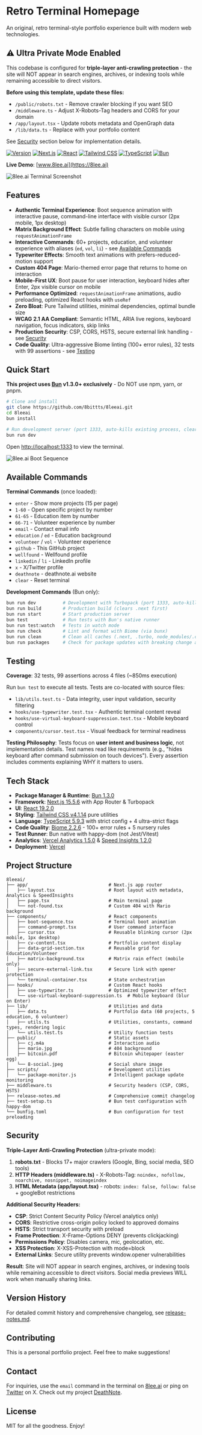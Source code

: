 # Retro Terminal Homepage

An original, retro terminal-style portfolio experience built with modern web technologies.

## ⚠️ Ultra Private Mode Enabled

This codebase is configured for **triple-layer anti-crawling protection** - the site will NOT appear in search engines, archives, or indexing tools while remaining accessible to direct visitors.

**Before using this template, update these files:**
- `/public/robots.txt` - Remove crawler blocking if you want SEO
- `/middleware.ts` - Adjust X-Robots-Tag headers and CORS for your domain
- `/app/layout.tsx` - Update robots metadata and OpenGraph data
- `/lib/data.ts` - Replace with your portfolio content

See [Security](#security) section below for implementation details.

[![Version](https://img.shields.io/badge/version-v1.0-green.svg)](https://github.com/8bittts/8leeai/releases)
[![Next.js](https://img.shields.io/badge/Next.js-15.5.6-black)](https://nextjs.org)
[![React](https://img.shields.io/badge/React-19.2.0-blue)](https://react.dev)
[![Tailwind CSS](https://img.shields.io/badge/Tailwind-v4.1.14-38B2AC)](https://tailwindcss.com)
[![TypeScript](https://img.shields.io/badge/TypeScript-5.9.3-blue)](https://www.typescriptlang.org)
[![Bun](https://img.shields.io/badge/Bun-1.3.0-fbf0df)](https://bun.sh)

**Live Demo**: [www.8lee.ai](https://8lee.ai)

![8lee.ai Terminal Screenshot](public/8lee-screenshot.png)

## Features

- **Authentic Terminal Experience**: Boot sequence animation with interactive pause, command-line interface with visible cursor (2px mobile, 1px desktop)
- **Matrix Background Effect**: Subtle falling characters on mobile using `requestAnimationFrame`
- **Interactive Commands**: 60+ projects, education, and volunteer experience with aliases (`ed`, `vol`, `li`) - see [Available Commands](#available-commands)
- **Typewriter Effects**: Smooth text animations with prefers-reduced-motion support
- **Custom 404 Page**: Mario-themed error page that returns to home on interaction
- **Mobile-First UX**: Boot pause for user interaction, keyboard hides after Enter, 2px visible cursor on mobile
- **Performance Optimized**: `requestAnimationFrame` animations, audio preloading, optimized React hooks with `useRef`
- **Zero Bloat**: Pure Tailwind utilities, minimal dependencies, optimal bundle size
- **WCAG 2.1 AA Compliant**: Semantic HTML, ARIA live regions, keyboard navigation, focus indicators, skip links
- **Production Security**: CSP, CORS, HSTS, secure external link handling - see [Security](#security)
- **Code Quality**: Ultra-aggressive Biome linting (100+ error rules), 32 tests with 99 assertions - see [Testing](#testing)

## Quick Start

**This project uses [Bun](https://bun.sh) v1.3.0+ exclusively** - Do NOT use npm, yarn, or pnpm.

```bash
# Clone and install
git clone https://github.com/8bittts/8leeai.git
cd 8leeai
bun install

# Run development server (port 1333, auto-kills existing process, clears caches)
bun run dev
```

Open [http://localhost:1333](http://localhost:1333) to view the terminal.

![8lee.ai Boot Sequence](public/8lee-boot-sequence.png)

## Available Commands

**Terminal Commands** (once loaded):
- `enter` - Show more projects (15 per page)
- `1-60` - Open specific project by number
- `61-65` - Education item by number
- `66-71` - Volunteer experience by number
- `email` - Contact email info
- `education` / `ed` - Education background
- `volunteer` / `vol` - Volunteer experience
- `github` - This GitHub project
- `wellfound` - Wellfound profile
- `linkedin` / `li` - LinkedIn profile
- `x` - X/Twitter profile
- `deathnote` - deathnote.ai website
- `clear` - Reset terminal

**Development Commands** (Bun only):
```bash
bun run dev          # Development with Turbopack (port 1333, auto-kill, clears caches)
bun run build        # Production build (clears .next first)
bun run start        # Start production server
bun test             # Run tests with Bun's native runner
bun run test:watch   # Tests in watch mode
bun run check        # Lint and format with Biome (via bunx)
bun run clean        # Clean all caches (.next, .turbo, node_modules/.cache)
bun run packages     # Check for package updates with breaking change analysis
```

## Testing

**Coverage**: 32 tests, 99 assertions across 4 files (~850ms execution)

Run `bun test` to execute all tests. Tests are co-located with source files:
- `lib/utils.test.ts` - Data integrity, user input validation, security filtering
- `hooks/use-typewriter.test.tsx` - Authentic terminal content reveal
- `hooks/use-virtual-keyboard-suppression.test.tsx` - Mobile keyboard control
- `components/cursor.test.tsx` - Visual feedback for terminal readiness

**Testing Philosophy**: Tests focus on **user intent and business logic**, not implementation details. Test names read like requirements (e.g., "hides keyboard after command submission on touch devices"). Every assertion includes comments explaining WHY it matters to users.

## Tech Stack

- **Package Manager & Runtime**: [Bun 1.3.0](https://bun.sh)
- **Framework**: [Next.js 15.5.6](https://nextjs.org) with App Router & Turbopack
- **UI**: [React 19.2.0](https://react.dev)
- **Styling**: [Tailwind CSS v4.1.14](https://tailwindcss.com) pure utilities
- **Language**: [TypeScript 5.9.3](https://www.typescriptlang.org) with strict config + 4 ultra-strict flags
- **Code Quality**: [Biome 2.2.6](https://biomejs.dev) - 100+ error rules + 5 nursery rules
- **Test Runner**: Bun native with happy-dom (not Jest/Vitest)
- **Analytics**: [Vercel Analytics 1.5.0](https://vercel.com/analytics) & [Speed Insights 1.2.0](https://vercel.com/docs/speed-insights)
- **Deployment**: [Vercel](https://vercel.com)

## Project Structure

```
8leeai/
├── app/                              # Next.js app router
│   ├── layout.tsx                    # Root layout with metadata, Analytics & SpeedInsights
│   ├── page.tsx                      # Main terminal page
│   └── not-found.tsx                 # Custom 404 with Mario background
├── components/                       # React components
│   ├── boot-sequence.tsx             # Terminal boot animation
│   ├── command-prompt.tsx            # User command interface
│   ├── cursor.tsx                    # Reusable blinking cursor (2px mobile, 1px desktop)
│   ├── cv-content.tsx                # Portfolio content display
│   ├── data-grid-section.tsx         # Reusable grid for Education/Volunteer
│   ├── matrix-background.tsx         # Matrix rain effect (mobile only)
│   ├── secure-external-link.tsx      # Secure link with opener protection
│   └── terminal-container.tsx        # State orchestration
├── hooks/                            # Custom React hooks
│   ├── use-typewriter.ts             # Optimized typewriter effect
│   └── use-virtual-keyboard-suppression.ts  # Mobile keyboard (blur on Enter)
├── lib/                              # Utilities and data
│   ├── data.ts                       # Portfolio data (60 projects, 5 education, 6 volunteer)
│   ├── utils.ts                      # Utilities, constants, command types, rendering logic
│   └── utils.test.ts                 # Utility function tests
├── public/                           # Static assets
│   ├── cj.m4a                        # Interaction audio
│   ├── mario.jpg                     # 404 background
│   ├── bitcoin.pdf                   # Bitcoin whitepaper (easter egg)
│   └── 8-social.jpeg                 # Social share image
├── scripts/                          # Development utilities
│   └── package-monitor.js            # Intelligent package update monitoring
├── middleware.ts                     # Security headers (CSP, CORS, HSTS)
├── release-notes.md                  # Comprehensive commit changelog
├── test-setup.ts                     # Bun test configuration with happy-dom
└── bunfig.toml                       # Bun configuration for test preloading
```

## Security

**Triple-Layer Anti-Crawling Protection** (ultra-private mode):
1. **robots.txt** - Blocks 17+ major crawlers (Google, Bing, social media, SEO tools)
2. **HTTP Headers (middleware.ts)** - X-Robots-Tag: `noindex, nofollow, noarchive, nosnippet, noimageindex`
3. **HTML Metadata (app/layout.tsx)** - robots: `index: false, follow: false` + googleBot restrictions

**Additional Security Headers:**
- **CSP**: Strict Content Security Policy (Vercel analytics only)
- **CORS**: Restrictive cross-origin policy locked to approved domains
- **HSTS**: Strict transport security with preload
- **Frame Protection**: X-Frame-Options DENY (prevents clickjacking)
- **Permissions Policy**: Disables camera, mic, geolocation, etc.
- **XSS Protection**: X-XSS-Protection with mode=block
- **External Links**: Secure utility prevents window.opener vulnerabilities

**Result**: Site will NOT appear in search engines, archives, or indexing tools while remaining accessible to direct visitors. Social media previews WILL work when manually sharing links.

## Version History

For detailed commit history and comprehensive changelog, see [release-notes.md](release-notes.md).

## Contributing

This is a personal portfolio project. Feel free to make suggestions!

## Contact

For inquiries, use the `email` command in the terminal on [8lee.ai](https://8lee.ai) or ping on [Twitter](https://x.com/8BIT) on X. Check out my project [DeathNote](https://deathnote.ai).

## License

MIT for all the goodness. Enjoy!
